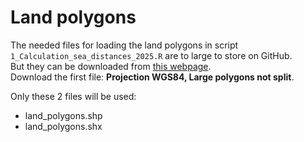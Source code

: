 # Land polygons
The needed files for loading the land polygons in script `1_Calculation_sea_distances_2025.R` are to large to store on GitHub.  
But they can be downloaded from [this webpage](https://osmdata.openstreetmap.de/data/land-polygons.html).  
Download the first file: **Projection WGS84, Large polygons not split**.  

Only these 2 files will be used:  
- land_polygons.shp
- land_polygons.shx
